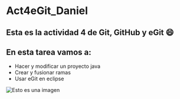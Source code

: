 # Act4eGit_Daniel
## Esta es la actividad 4 de **Git**, **GitHub** y **eGit** 😄

## En esta tarea vamos a:

* Hacer y modificar un proyecto java
* Crear y fusionar ramas
* Usar eGit en eclipse

![Esto es una imagen](https://myoctocat.com/assets/images/base-octocat.svg)

